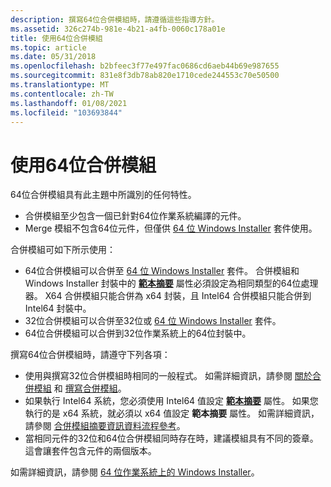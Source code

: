 ```yaml
---
description: 撰寫64位合併模組時，請遵循這些指導方針。
ms.assetid: 326c274b-981e-4b21-a4fb-0060c178a01e
title: 使用64位合併模組
ms.topic: article
ms.date: 05/31/2018
ms.openlocfilehash: b2bfeec3f77e497fac0686cd6aeb44b69e987655
ms.sourcegitcommit: 831e8f3db78ab820e1710cede244553c70e50500
ms.translationtype: MT
ms.contentlocale: zh-TW
ms.lasthandoff: 01/08/2021
ms.locfileid: "103693844"
---
```

# <a name="using-64-bit-merge-modules"></a>使用64位合併模組

64位合併模組具有此主題中所識別的任何特性。

-   合併模組至少包含一個已針對64位作業系統編譯的元件。
-   Merge 模組不包含64位元件，但僅供 [64 位 Windows Installer](64-bit-windows-installer-packages.md) 套件使用。

合併模組可如下所示使用：

-   64位合併模組可以合併至 [64 位 Windows Installer](64-bit-windows-installer-packages.md) 套件。 合併模組和 Windows Installer 封裝中的 [**範本摘要**](template-summary.md) 屬性必須設定為相同類型的64位處理器。 X64 合併模組只能合併為 x64 封裝，且 Intel64 合併模組只能合併到 Intel64 封裝中。
-   32位合併模組可以合併至32位或 [64 位 Windows Installer](64-bit-windows-installer-packages.md) 套件。
-   64位合併模組可以合併到32位作業系統上的64位封裝中。

撰寫64位合併模組時，請遵守下列各項：

-   使用與撰寫32位合併模組時相同的一般程式。 如需詳細資訊，請參閱 [關於合併模組](about-merge-modules.md) 和 [撰寫合併模組](authoring-merge-modules.md)。
-   如果執行 Intel64 系統，您必須使用 Intel64 值設定 [**範本摘要**](template-summary.md) 屬性。 如果您執行的是 x64 系統，就必須以 x64 值設定 **範本摘要** 屬性。 如需詳細資訊，請參閱 [合併模組摘要資訊資料流程參考](merge-module-summary-information-stream-reference.md)。
-   當相同元件的32位和64位合併模組同時存在時，建議模組具有不同的簽章。 這會讓套件包含元件的兩個版本。

如需詳細資訊，請參閱 [64 位作業系統上的 Windows Installer](windows-installer-on-64-bit-operating-systems.md)。

 

 



